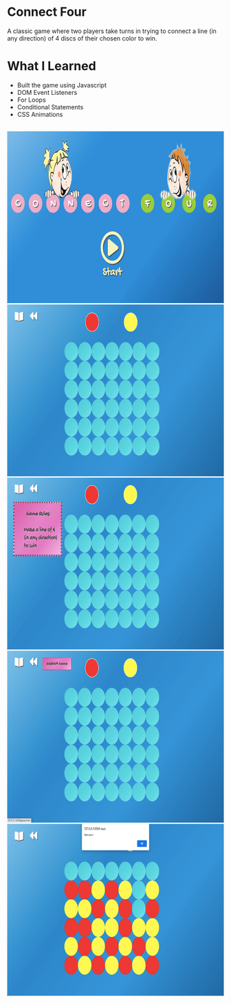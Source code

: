 # Connect Four

A classic game where two players take turns in trying to connect a line (in any direction) of 4 discs of their chosen color to win.

# What I Learned

- Built the game using Javascript
- DOM Event Listeners
- For Loops
- Conditional Statements
- CSS Animations
    
<br />

<img src="https://github.com/april-limas/connect-four/blob/master/images/connect1.png" width='600' height='400'>

<br />

<img src="https://github.com/april-limas/connect-four/blob/master/images/connect2.png" width='600' height='400'>

<br />

<img src="https://github.com/april-limas/connect-four/blob/master/images/connect3.png" width='600' height='400'>

<br />

<img src="https://github.com/april-limas/connect-four/blob/master/images/connect4.png" width='600' height='400'>

<br />

<img src="https://github.com/april-limas/connect-four/blob/master/images/connect5.png" width='600' height='400'>

